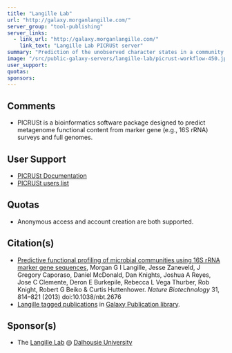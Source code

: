 ```yaml
---
title: "Langille Lab"
url: "http://galaxy.morganlangille.com/"
server_group: "tool-publishing"
server_links: 
  - link_url: "http://galaxy.morganlangille.com/"
    link_text: "Langille Lab PICRUSt server"
summary: "Prediction of the unobserved character states in a community of organisms from phylogenetic information."
image: "/src/public-galaxy-servers/langille-lab/picrust-workflow-450.jpg"
user_support: 
quotas: 
sponsors: 
---
```


## Comments

* PICRUSt is a bioinformatics software package designed to predict metagenome functional content from marker gene (e.g., 16S rRNA) surveys and full genomes.

## User Support

* [PICRUSt Documentation](http://picrust.github.io/picrust/index.html)
* [PICRUSt users list](https://groups.google.com/group/picrust-users/subscribe?note=1&hl=en&noredirect=true&pli=1) 

## Quotas

* Anonymous access and account creation are both supported.

## Citation(s)

* [Predictive functional profiling of microbial communities using 16S rRNA marker gene sequences](https://www.nature.com/articles/nbt.2676), Morgan G I Langille, Jesse Zaneveld, J Gregory Caporaso, Daniel McDonald, Dan Knights, Joshua A Reyes, Jose C Clemente, Deron E Burkepile, Rebecca L Vega Thurber, Rob Knight, Robert G Beiko & Curtis Huttenhower. *Nature Biotechnology* 31, 814–821 (2013)
doi:10.1038/nbt.2676
* [Langille tagged publications](https://www.zotero.org/groups/1732893/galaxy/items/tag/%3ELangille) in [Galaxy Publication library](/src/publication-library/index.md).

## Sponsor(s)

* The [Langille Lab](http://morganlangille.com/index.html) @ [Dalhousie University](https://www.dal.ca/)
